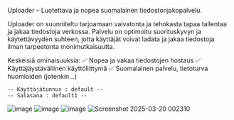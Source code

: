 Uploader – Luotettava ja nopea suomalainen tiedostonjakopalvelu.

Uploader on suunniteltu tarjoamaan vaivatonta ja tehokasta tapaa tallentaa ja jakaa tiedostoja verkossa. Palvelu on optimoitu suorituskyvyn ja käytettävyyden suhteen, jotta käyttäjät voivat ladata ja jakaa tiedostoja ilman tarpeetonta monimutkaisuutta.

Keskeisiä ominaisuuksia:
✅ Nopea ja vakaa tiedostojen hostaus
✅ Käyttäjäystävällinen käyttöliittymä
✅ Suomalainen palvelu, tietoturva huomioiden (jotenkin...)



    -- Käyttäjätunnus : default --
    -- Salasana : default1 --



![image](https://github.com/user-attachments/assets/2c44bb0f-2b6f-4a37-b905-bf3f950e1344)
![image](https://github.com/user-attachments/assets/0a88b7a2-32d0-4714-8ddb-e5edbf7b9c12)
![image](https://github.com/user-attachments/assets/734405b4-b9be-44b4-8733-7eca95c9cc74)
![Screenshot 2025-03-20 002310](https://github.com/user-attachments/assets/13b98788-18db-47e9-89b2-f54a0042f343)

